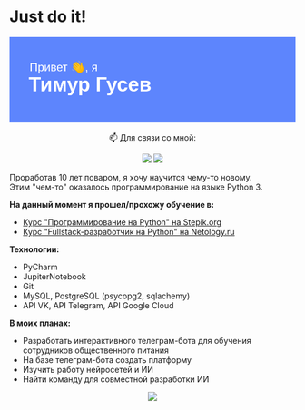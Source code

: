 # Just do it!

<p align="center">
  <img src="https://github.com/Snobik57/Snobik57/blob/main/header.png">
</p>
<p align="center">
  📫 Для связи со мной:
</p>

<p align="center">
  <a href="mailto:snobik57@gmail.com"><img src="https://img.shields.io/badge/Gmail-D14836?style=for-the-badge&logo=gmail&logoColor=white"></a>
  <a href="https://t.me/Snobik57"><img src="https://img.shields.io/badge/Telegram-2CA5E0?style=for-the-badge&logo=telegram&logoColor=white"></a>
</p>


Проработав 10 лет поваром, я хочу научится чему-то новому.<br/>
Этим "чем-то" оказалось программирование на языке Python 3.

**На данный момент я прошел/прохожу обучение в:**

* [Курс "Программирование на Python" на Stepik.org](https://stepik.org/cert/1510906)
* [Курс "Fullstack-разработчик на Python" на Netology.ru](https://netology.ru/programs/fullstack-python-dev)

**Технологии:**
* PyCharm
* JupiterNotebook
* Git
* MySQL, PostgreSQL (psycopg2, sqlachemy)
* API VK, API Telegram, API Google Cloud



**В моих планах:**

* Разработать интерактивного телеграм-бота для обучения сотрудников общественного питания
* На базе телеграм-бота  создать платформу 
* Изучить работу нейросетей и ИИ
* Найти команду для совместной разработки ИИ

<p align="center">
  <img src="https://github-readme-stats.vercel.app/api?username=Snobik57">
</p>
